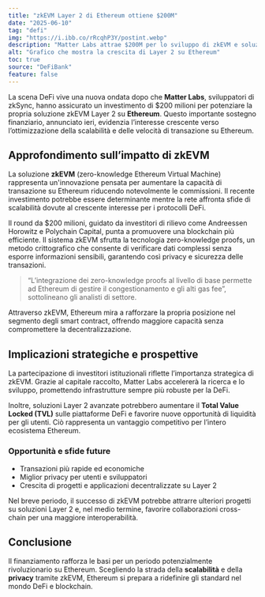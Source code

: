 ```yaml
---
title: "zkEVM Layer 2 di Ethereum ottiene $200M"
date: "2025-06-10"
tag: "defi"
img: "https://i.ibb.co/rRcqhP3Y/postint.webp"
description: "Matter Labs attrae $200M per lo sviluppo di zkEVM e soluzioni Ethereum Layer 2"
alt: "Grafico che mostra la crescita di Layer 2 su Ethereum"
toc: true
source: "DeFiBank"
feature: false
---
```


La scena DeFi vive una nuova ondata dopo che **Matter Labs**, sviluppatori di zkSync, hanno assicurato un investimento di $200 milioni per potenziare la propria soluzione zkEVM Layer 2 su **Ethereum**. Questo importante sostegno finanziario, annunciato ieri, evidenzia l’interesse crescente verso l’ottimizzazione della scalabilità e delle velocità di transazione su Ethereum.

## Approfondimento sull’impatto di zkEVM

La soluzione **zkEVM** (zero-knowledge Ethereum Virtual Machine) rappresenta un'innovazione pensata per aumentare la capacità di transazione su Ethereum riducendo notevolmente le commissioni. Il recente investimento potrebbe essere determinante mentre la rete affronta sfide di scalabilità dovute al crescente interesse per i protocolli DeFi.

Il round da $200 milioni, guidato da investitori di rilievo come Andreessen Horowitz e Polychain Capital, punta a promuovere una blockchain più efficiente. Il sistema zkEVM sfrutta la tecnologia zero-knowledge proofs, un metodo crittografico che consente di verificare dati complessi senza esporre informazioni sensibili, garantendo così privacy e sicurezza delle transazioni.

> “L’integrazione dei zero-knowledge proofs al livello di base permette ad Ethereum di gestire il congestionamento e gli alti gas fee”, sottolineano gli analisti di settore.

Attraverso zkEVM, Ethereum mira a rafforzare la propria posizione nel segmento degli smart contract, offrendo maggiore capacità senza compromettere la decentralizzazione.

## Implicazioni strategiche e prospettive

La partecipazione di investitori istituzionali riflette l’importanza strategica di zkEVM. Grazie al capitale raccolto, Matter Labs accelererà la ricerca e lo sviluppo, promettendo infrastrutture sempre più robuste per la DeFi.

Inoltre, soluzioni Layer 2 avanzate potrebbero aumentare il **Total Value Locked (TVL)** sulle piattaforme DeFi e favorire nuove opportunità di liquidità per gli utenti. Ciò rappresenta un vantaggio competitivo per l’intero ecosistema Ethereum.

### Opportunità e sfide future

- Transazioni più rapide ed economiche
- Miglior privacy per utenti e sviluppatori
- Crescita di progetti e applicazioni decentralizzate su Layer 2

Nel breve periodo, il successo di zkEVM potrebbe attrarre ulteriori progetti su soluzioni Layer 2 e, nel medio termine, favorire collaborazioni cross-chain per una maggiore interoperabilità.

## Conclusione

Il finanziamento rafforza le basi per un periodo potenzialmente rivoluzionario su Ethereum. Scegliendo la strada della **scalabilità** e della **privacy** tramite zkEVM, Ethereum si prepara a ridefinire gli standard nel mondo DeFi e blockchain.